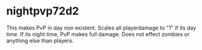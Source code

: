 # nightpvp72d2
This makes PvP in day non existent. Scales all playerdamage to "1" if its day time. If its night time, PvP makes full damage. Does not effect zombies or anything else than players.
